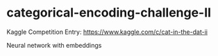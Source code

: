 # categorical-encoding-challenge-II
Kaggle Competition Entry: https://www.kaggle.com/c/cat-in-the-dat-ii

Neural network with embeddings
